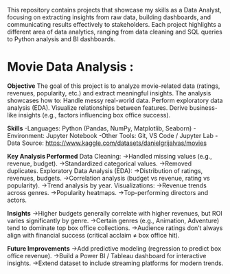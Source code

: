 This repository contains projects that showcase my skills as a Data Analyst, focusing on extracting insights from raw data, building dashboards, and communicating results effectively to stakeholders. Each project highlights a different area of data analytics, ranging from data cleaning and SQL queries to Python analysis and BI dashboards.

# Movie Data Analysis : 
**Objective**
The goal of this project is to analyze movie-related data (ratings, revenues, popularity, etc.) and extract meaningful insights. The analysis showcases how to:
Handle messy real-world data.
Perform exploratory data analysis (EDA).
Visualize relationships between features.
Derive business-like insights (e.g., factors influencing box office success).

**Skills**
-Languages: Python (Pandas, NumPy, Matplotlib, Seaborn)
-Environment: Jupyter Notebook
-Other Tools: Git, VS Code / Jupyter Lab
-Data Source: https://www.kaggle.com/datasets/danielgrijalvas/movies

**Key Analysis Performed**
Data Cleaning:
->Handled missing values (e.g., revenue, budget).
->Standardized categorical values.
->Removed duplicates.
Exploratory Data Analysis (EDA):
->Distribution of ratings, revenues, budgets.
->Correlation analysis (budget vs revenue, rating vs popularity).
->Trend analysis by year.
Visualizations:
->Revenue trends across genres.
->Popularity heatmaps.
->Top-performing directors and actors.

**Insights**
->Higher budgets generally correlate with higher revenues, but ROI varies significantly by genre.
->Certain genres (e.g., Animation, Adventure) tend to dominate top box office collections.
->Audience ratings don’t always align with financial success (critical acclaim ≠ box office hit).

**Future Improvements**
->Add predictive modeling (regression to predict box office revenue).
->Build a Power BI / Tableau dashboard for interactive insights.
->Extend dataset to include streaming platforms for modern trends.
